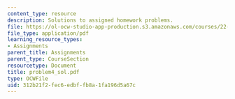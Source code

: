 ```yaml
---
content_type: resource
description: Solutions to assigned homework problems.
file: https://ol-ocw-studio-app-production.s3.amazonaws.com/courses/22-314j-structural-mechanics-in-nuclear-power-technology-fall-2006/312b21f2fec6edbffb8a1fa196d5a67c_problem4_sol.pdf
file_type: application/pdf
learning_resource_types:
- Assignments
parent_title: Assignments
parent_type: CourseSection
resourcetype: Document
title: problem4_sol.pdf
type: OCWFile
uid: 312b21f2-fec6-edbf-fb8a-1fa196d5a67c
---
```

